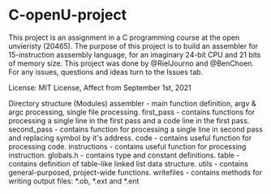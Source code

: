 # C-openU-project

This project is an assignment in a C programming course at the open unvieristy (20465). The purpose of this project is to build an assembler for 15-instruction asssembly language, for an imaginary 24-bit CPU and 21 bits of memory size. This project was done by @RielJourno and @BenChoen. For any issues, questions and ideas turn to the Issues tab.

License: MIT License, Affect from September 1st, 2021

Directory structure (Modules)
assembler - main function definition, argv & argc processing, single file processing.
first_pass - contains functions for processing a single line in the first pass and a code line in the first pass.
second_pass - contains function for processing a single line in second pass and replacing symbol by it's address.
code - contains useful function for processing code.
instructions - contains useful function for processing instruction.
globals.h - contains type and constant definitions.
table - contains definition of table-like linked list data structure.
utils - contains general-purposed, project-wide functions.
writefiles - contains methods for writing output files: *.ob, *.ext and *.ent
